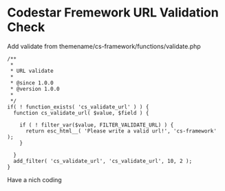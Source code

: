 # Codestar Fremework URL Validation Check
Add validate from themename/cs-framework/functions/validate.php
```
/**
 *
 * URL validate
 *
 * @since 1.0.0
 * @version 1.0.0
 *
 */
if( ! function_exists( 'cs_validate_url' ) ) {
  function cs_validate_url( $value, $field ) {

    if ( ! filter_var($value, FILTER_VALIDATE_URL) ) {
      return esc_html__( 'Please write a valid url!', 'cs-framework' );
    }

  }
  add_filter( 'cs_validate_url', 'cs_validate_url', 10, 2 );
}
```
Have a nich coding
